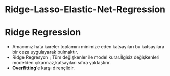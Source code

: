 # Ridge-Lasso-Elastic-Net-Regression

# Ridge Regression 

- Amacımız hata kareler toplamını minimize eden katsayıları bu katsayılara bir ceza uygulayarak bulmaktır.
- Ridge Regresyon ; Tüm değişkenler ile model kurar.İlgisiz değişkenleri modelden çıkarmaz,katsayıları sıfıra yaklaştırır.
- **Overfitting**'e karşı dirençlidir.
